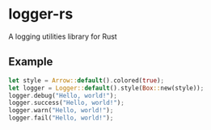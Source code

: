 # logger-rs
A logging utilities library for Rust

## Example
```rust
let style = Arrow::default().colored(true);
let logger = Logger::default().style(Box::new(style));
logger.debug("Hello, world!");
logger.success("Hello, world!");
logger.warn("Hello, world!");
logger.fail("Hello, world!");
```
